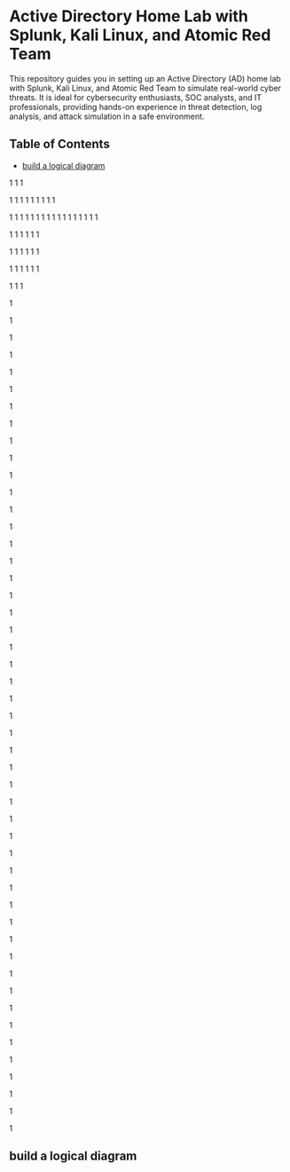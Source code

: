 # Active Directory Home Lab with Splunk, Kali Linux, and Atomic Red Team  
This repository guides you in setting up an Active Directory (AD) home lab with Splunk, Kali Linux, and Atomic Red Team to simulate real-world cyber threats. It is ideal for cybersecurity enthusiasts, SOC analysts, and IT professionals, providing hands-on experience in threat detection, log analysis, and attack simulation in a safe environment.

## Table of Contents
- [build a logical diagram](#build-a-logical-diagram)

1
1
1

1
1
1
1
1
1
1
1
1

1
1
1
1
1
1
1
1
1
1
1
1
1
1
1
1
1

1
1
1
1
1
1

1
1
1
1
1
1

1
1
1
1
1
1

1
1
1

1

1

1

1

1

1

1

1

1

1

1

1

1

1

1

1

1

1

1

1

1

1

1

1

1

1

1

1

1

1

1

1

1

1

1

1

1

1

1

1

1

1

1

1

1

1

1

1

1



## build a logical diagram
